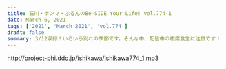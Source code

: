 ```yaml
---
title: 石川・ホンマ・ぶるんのBe-SIDE Your Life! vol.774-1
date: March 6, 2021
tags: ['2021', 'March 2021', 'vol.774']
draft: false
summary: 3/12収録！いろいろ別れの季節です。そんな中、配信中の相席食堂に注目です！
---
```


http://project-phi.ddo.jp/ishikawa/ishikawa774_1.mp3